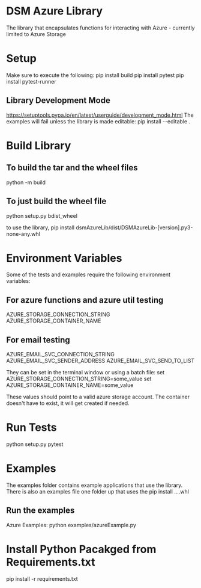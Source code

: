 # DSM Azure Library
The library that encapsulates functions for interacting with Azure - currently limited to Azure Storage

# Setup
Make sure to execute the following:
pip install build
pip install pytest
pip install pytest-runner

## Library Development Mode
https://setuptools.pypa.io/en/latest/userguide/development_mode.html
The examples will fail unless the library is made editable:
pip install --editable .

# Build Library
## To build the tar and the wheel files
python -m build

## To just build the wheel file
python setup.py bdist_wheel

to use the library, pip install dsmAzureLib/dist/DSMAzureLib-[version].py3-none-any.whl

# Environment Variables
Some of the tests and examples require the following environment variables:
## For azure functions and azure util testing
AZURE_STORAGE_CONNECTION_STRING
AZURE_STORAGE_CONTAINER_NAME

## For email testing
AZURE_EMAIL_SVC_CONNECTION_STRING
AZURE_EMAIL_SVC_SENDER_ADDRESS
AZURE_EMAIL_SVC_SEND_TO_LIST

They can be set in the terminal window or using a batch file:
set AZURE_STORAGE_CONNECTION_STRING=some_value
set AZURE_STORAGE_CONTAINER_NAME=some_value

These values should point to a valid azure storage account.  The container doesn't have to exist, it will get created if needed.

# Run Tests
python setup.py pytest

# Examples
The examples folder contains example applications that use the library.  There is also an examples file one folder up that uses the pip install ....whl

## Run the examples
Azure Examples:
  python examples/azureExample.py


# Install Python Pacakged from Requirements.txt
pip install -r requirements.txt




